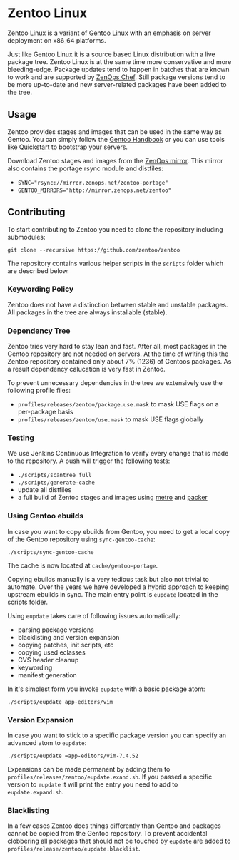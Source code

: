 # Zentoo Linux

Zentoo Linux is a variant of [Gentoo Linux](http://www.gentoo.org) with an
emphasis on server deployment on x86_64 platforms.

Just like Gentoo Linux it is a source based Linux distribution with a live
package tree. Zentoo Linux is at the same time more conservative and more
bleeding-edge. Package updates tend to happen in batches that are known to work
and are supported by [ZenOps Chef](https://github.com/zenops/chef). Still
package versions tend to be more up-to-date and new server-related packages
have been added to the tree.

## Usage

Zentoo provides stages and images that can be used in the same way as Gentoo.
You can simply follow the [Gentoo Handbook](http://www.gentoo.org/doc/en/handbook/handbook-amd64.xml)
or you can use tools like [Quickstart](https://github.com/zentoo/quickstart) to
bootstrap your servers.

Download Zentoo stages and images from the [ZenOps
mirror](http://mirror.zenops.net/zentoo). This mirror also contains the portage
rsync module and distfiles:

* `SYNC="rsync://mirror.zenops.net/zentoo-portage"`
* `GENTOO_MIRRORS="http://mirror.zenops.net/zentoo"`

## Contributing

To start contributing to Zentoo you need to clone the repository including
submodules:

```
git clone --recursive https://github.com/zentoo/zentoo
```

The repository contains various helper scripts in the `scripts` folder which
are described below.

### Keywording Policy

Zentoo does not have a distinction between stable and unstable packages. All
packages in the tree are always installable (stable).

### Dependency Tree

Zentoo tries very hard to stay lean and fast. After all, most packages in the
Gentoo repository are not needed on servers. At the time of writing this the
Zentoo repository contained only about 7% (1236) of Gentoos packages. As a
result dependency calucation is very fast in Zentoo.

To prevent unnecessary dependencies in the tree we extensively use the
following profile files:

* `profiles/releases/zentoo/package.use.mask`
  to mask USE flags on a per-package basis
* `profiles/releases/zentoo/use.mask`
  to mask USE flags globally

### Testing

We use Jenkins Continuous Integration to verify every change that is made to
the repository. A push will trigger the following tests:

* `./scripts/scantree full`
* `./scripts/generate-cache`
* update all distfiles
* a full build of Zentoo stages and images using
  [metro](https://github.com/zentoo/metro) and
  [packer](https://github.com/zenops/packer-templates)

### Using Gentoo ebuilds

In case you want to copy ebuilds from Gentoo, you need to get a local copy of
the Gentoo repository using `sync-gentoo-cache`:

```
./scripts/sync-gentoo-cache
```

The cache is now located at `cache/gentoo-portage`.

Copying ebuilds manually is a very tedious task but also not trivial to
automate. Over the years we have developed a hybrid approach to keeping
upstream ebuilds in sync. The main entry point is `eupdate` located in the
scripts folder.

Using `eupdate` takes care of following issues automatically:

* parsing package versions
* blacklisting and version expansion
* copying patches, init scripts, etc
* copying used eclasses
* CVS header cleanup
* keywording
* manifest generation

In it's simplest form you invoke `eupdate` with a basic package atom:

```
./scripts/eupdate app-editors/vim
```

### Version Expansion

In case you want to stick to a specific package version you can specify an advanced atom to `eupdate`:

```
./scripts/eupdate =app-editors/vim-7.4.52
```

Expansions can be made permanent by adding them to
`profiles/releases/zentoo/eupdate.exand.sh`. If you passed a specific version
to `eupdate` it will print the entry you need to add to `eupdate.expand.sh`.

### Blacklisting

In a few cases Zentoo does things differently than Gentoo and packages cannot
be copied from the Gentoo repository. To prevent accidental clobbering all
packages that should not be touched by `eupdate` are added to
`profiles/release/zentoo/eupdate.blacklist`.
